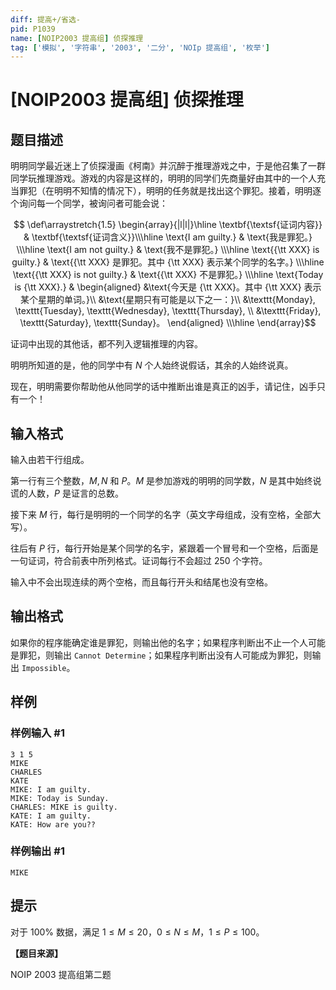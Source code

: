 ```yaml
---
diff: 提高+/省选-
pid: P1039
name: [NOIP2003 提高组] 侦探推理
tag: ['模拟', '字符串', '2003', '二分', 'NOIp 提高组', '枚举']
---
```

# [NOIP2003 提高组] 侦探推理
## 题目描述

明明同学最近迷上了侦探漫画《柯南》并沉醉于推理游戏之中，于是他召集了一群同学玩推理游戏。游戏的内容是这样的，明明的同学们先商量好由其中的一个人充当罪犯（在明明不知情的情况下），明明的任务就是找出这个罪犯。接着，明明逐个询问每一个同学，被询问者可能会说：

$$
\def\arraystretch{1.5}
\begin{array}{|l|l|}\hline
\textbf{\textsf{证词内容}} & \textbf{\textsf{证词含义}}\\\hline
\text{I am guilty.} & \text{我是罪犯。} \\\hline
\text{I am not guilty.} & \text{我不是罪犯。} \\\hline
\text{{\tt XXX} is guilty.} & \text{{\tt XXX} 是罪犯。其中 {\tt XXX} 表示某个同学的名字。} \\\hline
\text{{\tt XXX} is not guilty.} & \text{{\tt XXX} 不是罪犯。} \\\hline
\text{Today is {\tt XXX}.} &
\begin{aligned}
&\text{今天是 {\tt XXX}。其中 {\tt XXX} 表示某个星期的单词。}\\
&\text{星期只有可能是以下之一：}\\
&\texttt{Monday}, \texttt{Tuesday}, \texttt{Wednesday}, \texttt{Thursday}, \\
&\texttt{Friday}, \texttt{Saturday}, \texttt{Sunday}。
\end{aligned}
\\\hline
\end{array}$$

证词中出现的其他话，都不列入逻辑推理的内容。


明明所知道的是，他的同学中有 $N$ 个人始终说假话，其余的人始终说真。


现在，明明需要你帮助他从他同学的话中推断出谁是真正的凶手，请记住，凶手只有一个！


## 输入格式

输入由若干行组成。

第一行有三个整数，$M,N$ 和 $P$。$M$ 是参加游戏的明明的同学数，$N$ 是其中始终说谎的人数，$P$ 是证言的总数。  
  
接下来 $M$ 行，每行是明明的一个同学的名字（英文字母组成，没有空格，全部大写）。

往后有 $P$ 行，每行开始是某个同学的名宇，紧跟着一个冒号和一个空格，后面是一句证词，符合前表中所列格式。证词每行不会超过 $250$ 个字符。

输入中不会出现连续的两个空格，而且每行开头和结尾也没有空格。

## 输出格式

如果你的程序能确定谁是罪犯，则输出他的名字；如果程序判断出不止一个人可能是罪犯，则输出 `Cannot Determine`；如果程序判断出没有人可能成为罪犯，则输出 `Impossible`。


## 样例

### 样例输入 #1
```
3 1 5
MIKE
CHARLES
KATE
MIKE: I am guilty.
MIKE: Today is Sunday.
CHARLES: MIKE is guilty.
KATE: I am guilty.
KATE: How are you??

```
### 样例输出 #1
```
MIKE

```
## 提示

对于 $100\%$ 数据，满足 $1\le M\le 20$，$0\le N\le M$，$1\le P\le 100$。

**【题目来源】**

NOIP 2003 提高组第二题
